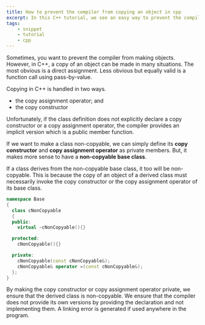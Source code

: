 ```yaml
---
title: How to prevent the compiler from copying an object in cpp
excerpt: In this C++ tutorial, we see an easy way to prevent the compiler from making objects, i.e. non-copyable objects.
tags:
    - snippet
    - tutorial
    - cpp
---
```


Sometimes, you want to prevent the compiler from making objects. However, in C++, a copy of an object can be made in many situations. The most obvious is a direct assignment. Less obvious but equally valid is a function call using pass-by-value.

Copying in C++ is handled in two ways.

-   the copy assignment operator; and
-   the copy constructor

Unfortunately, if the class definition does not explicitly declare a copy constructor or a copy assignment operator, the compiler provides an implicit version which is a public member function.

If we want to make a class non-copyable, we can simply define its **copy constructor** and **copy assignment operator** as private members. But, it makes more sense to have a **non-copyable base class**.

If a class derives from the non-copyable base class, it too will be non-copyable. This is because the copy of an object of a derived class must necessarily invoke the copy constructor or the copy assignment operator of its base class.

```cpp
namespace Base
{
  class cNonCopyable
  {
  public:
    virtual ~cNonCopyable(){}

  protected:
    cNonCopyable(){}

  private:
    cNonCopyable(const cNonCopyable&);
    cNonCopyable& operator =(const cNonCopyable&);
  };
}
```

By making the copy constructor or copy assignment operator private, we ensure that the derived class is non-copyable. We ensure that the compiler does not provide its own versions by providing the declaration and not implementing them. A linking error is generated if used anywhere in the program.
